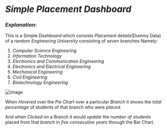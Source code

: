 # **_Simple Placement Dashboard_**

### _Explanation_:

This is a Simple _Dashboard_ which consists _Placement details_(Dummy Data)
 of a random _Engineering University_ consisting of _seven_ branches Namely:

1. _Computer Science Engineering_
2. _Information Technology_
3. _Electronics and Communication Engineering_
4. _Electronics and Electrical Engineering_
5. _Mechanical Engineering_
6. _Civil Engineering_
7. _Biotechnology Engineering_

![image](https://github.com/ShakthiSampath/Web-Designing-NIIT-Ltd/blob/Assignment_2/Assignment-2-Data_Visualization/Placement%20Dashboard/Screenshots/1.png "Placement Dashboard")

When _Hovered_ over the _Pie Chart_ over a particular _Branch_ it shows the
_total percentage_ of students of that branch who were _placed_.

And when _Clicked_ on a Branch it would _update_ the _number of students_
placed from that _branch_ in _five consecutive years_ through the Bar Chart.
